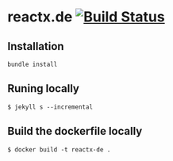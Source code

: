 # reactx.de [![Build Status](https://semaphoreci.com/api/v1/workshops/reactx-de/branches/master/badge.svg)](https://semaphoreci.com/workshops/reactx-de)

## Installation

```
bundle install
```

## Runing locally

```
$ jekyll s --incremental
```

## Build the dockerfile locally

```
$ docker build -t reactx-de .
```
